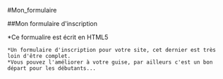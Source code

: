 #Mon_formulaire

##Mon formulaire d'inscription

 *Ce formualire est écrit en HTML5
	
	*Un formulaire d'inscription pour votre site, cet dernier est très loin d'être complet.
	*Vous pouvez l'améliorer à votre guise, par ailleurs c'est un bon départ pour les débutants...
	

